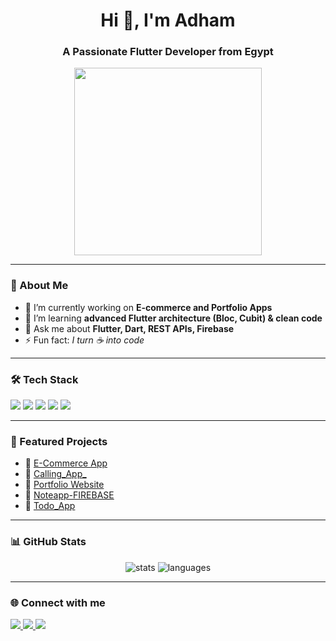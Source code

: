 <h1 align="center">Hi 👋, I'm Adham</h1>
<h3 align="center">A Passionate Flutter Developer from Egypt</h3>

<p align="center">
  <img src="https://media.giphy.com/media/qgQUggAC3Pfv687qPC/giphy.gif" width="300">
</p>

---

### 🚀 About Me
- 🔭 I’m currently working on **E-commerce and Portfolio Apps**
- 🌱 I’m learning **advanced Flutter architecture (Bloc, Cubit) & clean code**
- 💬 Ask me about **Flutter, Dart, REST APIs, Firebase**
- ⚡ Fun fact: *I turn ☕ into code*

---

### 🛠️ Tech Stack
<p align="left">
  <img src="https://img.shields.io/badge/Dart-0175C2?style=for-the-badge&logo=dart&logoColor=white" />
  <img src="https://img.shields.io/badge/Flutter-02569B?style=for-the-badge&logo=flutter&logoColor=white" />
  <img src="https://img.shields.io/badge/Firebase-FFCA28?style=for-the-badge&logo=firebase&logoColor=black" />
  <img src="https://img.shields.io/badge/REST%20API-4A90E2?style=for-the-badge&logo=postman&logoColor=white" />
  <img src="https://img.shields.io/badge/GitHub-181717?style=for-the-badge&logo=github&logoColor=white" />
</p>

---

### 📌 Featured Projects
- 🛒 [E-Commerce App](https://github.com/adham12121212/electronices_app)  
- 🍴 [Calling_App_](https://github.com/adham12121212/calling_app__zegocloud)  
- 💼 [Portfolio Website](https://github.com/adham12121212/portfolio)
- 💼 [Noteapp-FIREBASE](https://github.com/adham12121212/noteapp-FIREBASE)
- 💼 [Todo_App](https://github.com/adham12121212/todo_app)
---

### 📊 GitHub Stats
<p align="center">
  <img src="https://github-readme-stats.vercel.app/api?username=adham12121212&show_icons=true&theme=radical" alt="stats" />
  <img src="https://github-readme-stats.vercel.app/api/top-langs/?username=adham12121212&layout=compact&theme=radical" alt="languages" />
</p>

---

### 🌐 Connect with me
<p align="left">
  <a href="https://www.linkedin.com/in/adham-bassiouny-95637322a/" target="_blank">
    <img src="https://img.shields.io/badge/LinkedIn-%230077B5.svg?style=for-the-badge&logo=linkedin&logoColor=white"/>
  </a>
  <a href="https://mail.google.com/mail/u/1/#inbox"target="_blank">
    <img src="https://img.shields.io/badge/Email-D14836?style=for-the-badge&logo=gmail&logoColor=white"/>
  </a>
  <a href="https://friendly-tower-470411-t3.web.app/" target="_blank">
    <img src="https://img.shields.io/badge/Portfolio-000000?style=for-the-badge&logo=vercel&logoColor=white"/>
  </a>
</p>
